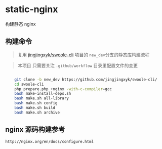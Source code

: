# static-nginx

构建静态 nginx

## 构建命令

> 复用
> [jingjingxyk/swoole-cli](https://github.com/jingjingxyk/swoole-cli/tree/new_dev)
> 项目的 `new_dev`分支的静态库构建流程

> 本项目 只需要关注 `.github/workflow` 目录里配置文件的变更

```bash

    git clone -b new_dev https://github.com/jingjingxyk/swoole-cli/
    cd swoole-cli
    php prepare.php +nginx -with-c-compiler=gcc
    bash make-install-deps.sh
    bash make.sh all-library
    bash make.sh config
    bash make.sh build
    bash make.sh archive

```

## nginx 源码构建参考

    http://nginx.org/en/docs/configure.html
